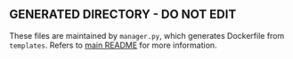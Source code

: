 ## GENERATED DIRECTORY - DO NOT EDIT

These files are maintained by `manager.py`, which generates Dockerfile from `templates`.
Refers to [main README](../README.md) for more information.

